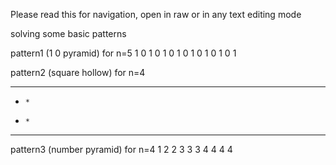 Please read this for navigation, open in raw or in any text editing mode

solving some basic patterns

pattern1 (1 0 pyramid)
  for n=5
  1
  0 1
  0 1 0
  1 0 1 0
  1 0 1 0 1

pattern2 (square hollow)
  for n=4
  * * * * 
  *     *
  *     *
  * * * *

pattern3 (number pyramid)
  for n=4
      1
     2 2
    3 3 3
   4 4 4 4
